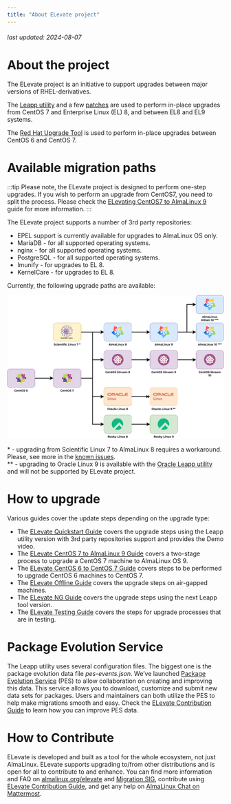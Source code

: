 ```yaml
---
title: "About ELevate project"
---
```


###### last updated: 2024-08-07

# About the project

The ELevate project is an initiative to support upgrades between major versions of RHEL-derivatives. 

The [Leapp utility](https://leapp.readthedocs.io) and a few [patches](https://github.com/AlmaLinux/leapp-repository/commits/almalinux) are used to perform in-place upgrades from CentOS 7 and Enterprise Linux (EL) 8, and between EL8 and EL9 systems.

The [Red Hat Upgrade Tool](https://github.com/upgrades-migrations/redhat-upgrade-tool.git) is used to perform in-place upgrades between CentOS 6 and CentOS 7.

# Available migration paths 

:::tip 
Please note, the ELevate project is designed to perform one-step upgrades. If you wish to perform an upgrade from CentOS7, you need to split the process. Please check the [ELevating CentOS7 to AlmaLinux 9](/elevate/ELevating-CentOS7-to-AlmaLinux-9.md) guide for more information.
:::

The ELevate project supports a number of 3rd party repositories:
* EPEL support is currently available for upgrades to AlmaLinux OS only.
* MariaDB - for all supported operating systems. 
* nginx - for all supported operating systems. 
* PostgreSQL - for all supported operating systems. 
* Imunify - for upgrades to EL 8.
* KernelCare - for upgrades to EL 8.

Currently, the following upgrade paths are available:

![image](/images/ELevateNG.svg)

\* - upgrading from Scientific Linux 7 to AlmaLinux 8 requires a workaround. Please, see more in the [known issues](#known-issues). <br>
\** - upgrading to Oracle Linux 9 is available with the [Oracle Leapp utility](https://blogs.oracle.com/linux/post/upgrade-oracle-linux-8-to-oracle-linux-9-using-leapp) and will not be supported by ELevate project.

# How to upgrade

Various guides cover the update steps depending on the upgrade type:
* The [ELevate Quickstart Guide](/elevate/ELevate-quickstart-guide) covers the upgrade steps using the Leapp utility version with 3rd party repositories support and provides the Demo video.
* The [ELevate CentOS 7 to AlmaLinux 9 Guide](/elevate/ELevating-CentOS7-to-AlmaLinux-9) covers a two-stage process to upgrade a CentOS 7 machine to AlmaLinux OS 9.
* The [ELevate CentOS 6 to CentOS 7 Guide](/elevate/ELevating-CentOS6-to-CentOS7) covers steps to be performed to upgrade CentOS 6 machines to CentOS 7.
* The [ELevate Offline Guide](/elevate/ELevate-offline-guide) covers the upgrade steps on air-gapped machines.
* The [ELevate NG Guide](/elevate/ELevate-NG-testing-guide) covers the upgrade steps using the next Leapp tool version.
* The [ELevate Testing Guide](/elevate/ELevate-testing-guide) covers the steps for upgrade processes that are in testing.

# Package Evolution Service

The Leapp utility uses several configuration files. The biggest one is the package evolution data file *pes-events.json*. We’ve launched [Package Evolution Service](https://pes.almalinux.org) (PES) to allow collaboration on creating and improving this data. This service allows you to download, customize and submit new data sets for packages. Users and maintainers can both utilize the PES to help make migrations smooth and easy. Check the [ELevate Contribution Guide](/elevate/Contribution-guide) to learn how you can improve PES data.

# How to Contribute 

ELevate is developed and built as a tool for the whole ecosystem, not just AlmaLinux. ELevate supports upgrading to/from other distributions and is open for all to contribute to and enhance. You can find more information and FAQ on [almalinux.org/elevate](https://almalinux.org/elevate) and [Migration SIG](/sigs/Migration), contribute using [ELevate Contribution Guide](/elevate/Contribution-guide), and get any help on [AlmaLinux Chat on Mattermost](https://chat.almalinux.org). 

